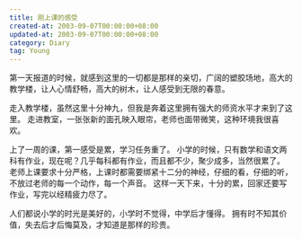 ```yaml
---
title: 刚上课的感受
created-at: 2003-09-07T00:00:00+08:00
updated-at: 2003-09-07T00:00:00+08:00
category: Diary
tag: Young
---
```


第一天报道的时候，就感到这里的一切都是那样的亲切，广阔的塑胶场地，高大的教学楼，让人心情舒畅，高大的树木，让人感受到无限的春意。

走入教学楼，虽然这里十分神九，但我是奔着这里拥有强大的师资水平才来到了这里。
走进教室，一张张新的面孔映入眼帘，老师也面带微笑，这种环境我很喜欢。

上了一周的课，第一感受是累，学习任务重了。
小学的时候，只有数学和语文两科有作业，现在呢？几乎每科都有作业，而且都不少，聚少成多，当然很累了。
老师上课要求十分严格，上课时都需要绑紧十二分的神经，仔细的看，仔细的听，不放过老师的每一个动作，每一个声音。
这样一天下来，十分的累，回家还要写作业，写完以经精疲力尽了。

人们都说小学的时光是美好的，小学时不觉得，中学后才懂得。
拥有时不知其价值，失去后才后悔莫及，才知道是那样的珍贵。
